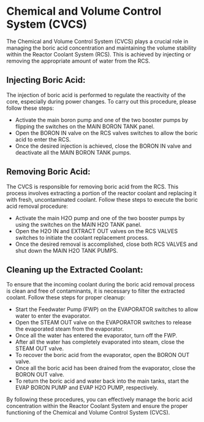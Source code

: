 # Chemical and Volume Control System (CVCS)

The Chemical and Volume Control System (CVCS) plays a crucial role in managing the boric acid concentration and maintaining the volume stability within the Reactor Coolant System (RCS). This is achieved by injecting or removing the appropriate amount of water from the RCS.

## Injecting Boric Acid:
The injection of boric acid is performed to regulate the reactivity of the core, especially during power changes. To carry out this procedure, please follow these steps:

- Activate the main boron pump and one of the two booster pumps by flipping the switches on the MAIN BORON TANK panel.
- Open the BORON IN valve on the RCS valves switches to allow the boric acid to enter the RCS.
- Once the desired injection is achieved, close the BORON IN valve and deactivate all the MAIN BORON TANK pumps.

## Removing Boric Acid:
The CVCS is responsible for removing boric acid from the RCS. This process involves extracting a portion of the reactor coolant and replacing it with fresh, uncontaminated coolant. Follow these steps to execute the boric acid removal procedure:

- Activate the main H2O pump and one of the two booster pumps by using the switches on the MAIN H2O TANK panel.
- Open the H2O IN and EXTRACT OUT valves on the RCS VALVES switches to initiate the coolant replacement process.
- Once the desired removal is accomplished, close both RCS VALVES and shut down the MAIN H2O TANK PUMPS.

## Cleaning up the Extracted Coolant:
To ensure that the incoming coolant during the boric acid removal process is clean and free of contaminants, it is necessary to filter the extracted coolant. Follow these steps for proper cleanup:

- Start the Feedwater Pump (FWP) on the EVAPORATOR switches to allow water to enter the evaporator.
- Open the STEAM OUT valve on the EVAPORATOR switches to release the evaporated steam from the evaporator.
- Once all the water has entered the evaporator, turn off the FWP.
- After all the water has completely evaporated into steam, close the STEAM OUT valve.
- To recover the boric acid from the evaporator, open the BORON OUT valve.
- Once all the boric acid has been drained from the evaporator, close the BORON OUT valve.
- To return the boric acid and water back into the main tanks, start the EVAP BORON PUMP and EVAP H2O PUMP, respectively.

By following these procedures, you can effectively manage the boric acid concentration within the Reactor Coolant System and ensure the proper functioning of the Chemical and Volume Control System (CVCS).
